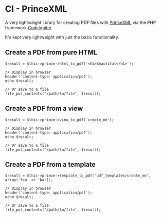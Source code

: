 CI - PrinceXML
==============

A very lightweight library for creating PDF files with [PrinceXML](http://princexml.com)
via the PHP framework [CodeIgniter](http://codeigniter.com).

It's kept very lightweight with just the basic functionality.

Create a PDF from pure HTML
---------------------------

    $result = $this->prince->html_to_pdf('<h1>Beautiful</h1>');
    
    // Display in browser
    header('content-type: application/pdf');
    echo $result;
    
    // Or save to a file	
	file_put_contents('/path/to/file', $result);
	
Create a PDF from a view
-------------------------

    $result = $this->prince->view_to_pdf('create_me');

    // Display in browser
    header('content-type: application/pdf');
    echo $result;

    // Or save to a file	
	file_put_contents('/path/to/file', $result);
	
Create a PDF from a template
----------------------------

    $result = $this->prince->template_to_pdf('pdf_templates/create_me', array('foo' => 'bar));

    // Display in browser
    header('content-type: application/pdf');
    echo $result;

    // Or save to a file	
	file_put_contents('/path/to/file', $result);